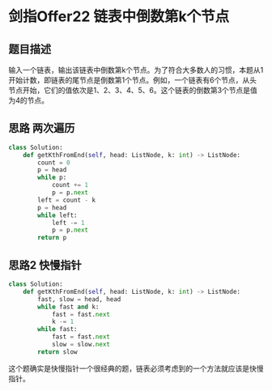 # 剑指Offer22 链表中倒数第k个节点

## 题目描述

输入一个链表，输出该链表中倒数第k个节点。为了符合大多数人的习惯，本题从1开始计数，即链表的尾节点是倒数第1个节点。例如，一个链表有6个节点，从头节点开始，它们的值依次是1、2、3、4、5、6。这个链表的倒数第3个节点是值为4的节点。

## 思路 两次遍历

```python
class Solution:
    def getKthFromEnd(self, head: ListNode, k: int) -> ListNode:
        count = 0
        p = head
        while p:
            count += 1
            p = p.next
        left = count - k
        p = head
        while left:
            left -= 1
            p = p.next
        return p
```

## 思路2 快慢指针

```python
class Solution:
    def getKthFromEnd(self, head: ListNode, k: int) -> ListNode:
        fast, slow = head, head
        while fast and k:
            fast = fast.next
            k -= 1
        while fast:
            fast = fast.next
            slow = slow.next
        return slow
```

这个题确实是快慢指针一个很经典的题，链表必须考虑到的一个方法就应该是快慢指针。